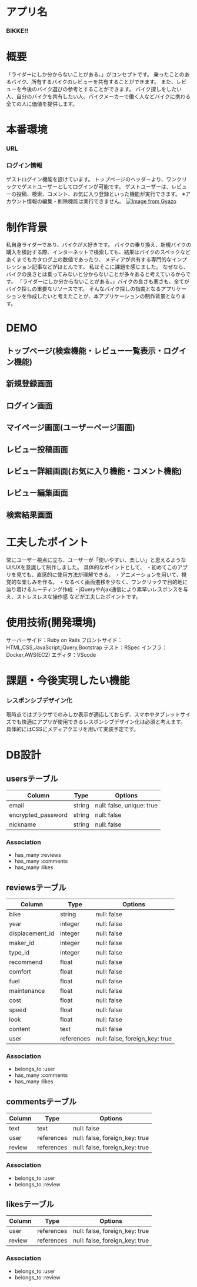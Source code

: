 # アプリ名
### BIKKE!!

# 概要
「ライダーにしか分からないことがある。」がコンセプトです。
乗ったことのあるバイク、所有するバイクのレビューを共有することができます。
また、レビューを今後のバイク選びの参考とすることができます。
バイク探しをしたい人、自分のバイクを共有したい人、バイクメーカーで働く人などバイクに携わる全ての人に価値を提供します。

# 本番環境
### URL

### ログイン情報
ゲストログイン機能を設けています。
トップページのヘッダーより、ワンクリックでゲストユーザーとしてログインが可能です。
ゲストユーザーは、レビューの投稿、検索、コメント、お気に入り登録といった機能が実行できます。
※アカウント情報の編集・削除機能は実行できません。
[![Image from Gyazo](https://i.gyazo.com/d5da33680ad428da54b345e5f1193dfc.jpg)](https://gyazo.com/d5da33680ad428da54b345e5f1193dfc)


# 制作背景
私自身ライダーであり、バイクが大好きです。
バイクの乗り換え、新規バイクの購入を検討する際、インターネットで検索しても、結果はバイクのスペックなどあくまでもカタログ上の数値であったり、
メディアが共有する専門的なインプレッション記事などがほとんです。
私はそこに課題を感じました。
なぜなら、バイクの良さとは乗ってみないと分からないことが多々あると考えているからです。
「ライダーにしか分からないことがある。」バイクの良さも悪さも、全てがバイク探しの重要なリソースです。
そんなバイク探しの指南となるアプリケーションを作成したいと考えたことが、本アプリケーションの制作背景となります。

# DEMO
## トップページ(検索機能・レビュー一覧表示・ログイン機能)

## 新規登録画面

## ログイン画面

## マイページ画面(ユーザーページ画面)

## レビュー投稿画面

## レビュー詳細画面(お気に入り機能・コメント機能)

## レビュー編集画面

## 検索結果画面

# 工夫したポイント
常にユーザー視点に立ち、ユーザーが「使いやすい、楽しい」と思えるようなUI/UXを意識して制作しました。
具体的なポイントとして、
・初めてこのアプリを見ても、直感的に使用方法が理解できる。
・アニメーションを用いて、視覚的な楽しみを作る。
・なるべく画面遷移を少なく、ワンクリックで目的地に辿り着けるルーティング作成
・jQueryやAjax通信により素早いレスポンスを与え、ストレスレスな操作感
などが工夫したポイントです。

# 使用技術(開発環境)
サーバーサイド：Ruby on Rails
フロントサイド：HTML,CSS,JavaScript,jQuery,Bootstrap
テスト：RSpec
インフラ：Docker,AWS(EC2)
エディタ：VScode

# 課題・今後実現したい機能
### レスポンシブデザイン化
現時点ではブラウザでのみしか表示が適応しておらず、スマホやタブレットサイズでも快適にアプリが使用できるレスポンシブデザイン化は必須と考えます。
具体的にはCSSにメディアクエリを用いて実装予定です。
### 

# DB設計
## usersテーブル
| Column             | Type   | Options                   |
| ------------------ | ------ | ------------------------- |
| email              | string | null: false, unique: true |
| encrypted_password | string | null: false               |
| nickname           | string | null: false               |
### Association
- has_many :reviews
- has_many :comments
- has_many :likes

## reviewsテーブル
| Column            | Type          | Options                        |
| ----------------- | ------------- | ------------------------------ |
| bike              | string        | null: false                    |
| year              | integer       | null: false                    |
| displacement_id   | integer       | null: false                    |
| maker_id          | integer       | null: false                    |
| type_id           | integer       | null: false                    |
| recommend         | float         | null: false                    |
| comfort           | float         | null: false                    |
| fuel              | float         | null: false                    |
| maintenance       | float         | null: false                    |
| cost              | float         | null: false                    |
| speed             | float         | null: false                    |
| look              | float         | null: false                    |
| content           | text          | null: false                    |
| user              | references    | null: false, foreign_key: true |
### Association
- belongs_to :user
- has_many   :comments
- has_many   :likes
## commentsテーブル
| Column    | Type       | Options                        |
| --------- | ---------- | ------------------------------ |
| text      | text       | null: false                    |
| user      | references | null: false, foreign_key: true |
| review    | references | null: false, foreign_key: true |
### Association
- belongs_to :user
- belongs_to :review
## likesテーブル
| Column    | Type       | Options                        |
| --------- | ---------- | ------------------------------ |
| user      | references | null: false, foreign_key: true |
| review    | references | null: false, foreign_key: true |
### Association
- belongs_to :user
- belongs_to :review

